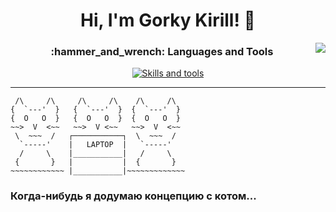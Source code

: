 <h1 align="center">Hi, I'm Gorky Kirill! 👋 </h1>
<img align="right" src="https://visitor-badge.laobi.icu/badge?page_id=ToxicSnail.ToxicSnail&left_color=gray&right_color=blue&style=flat&text_color=white"  />

<h3 align="center">:hammer_and_wrench: Languages and Tools</h3>

<p align="center">
  <a href="https://skillicons.dev">
    <img src="https://skillicons.dev/icons?i=c,cs,cpp,py,docker,git,github,linux,postgres" alt="Skills and tools"/>
  </a>
</p>

---
```
 /\     /\     /\     /\    /\     /\ 
{  `---'  }   {  `---'  }  {  `---'  }  
{  O   O  }   {  O   O  }  {  O   O  }  
~~>  V  <~~   ~~>  V <~~   ~~>  V  <~~  
 \  ~~~  /   ┌───────────┐  \  ~~~  /  
  `-----'    |   LAPTOP  |   `-----'  
  /     \    |___________|   /     \  
 {       }   |           |  {       }  
~~~~~~~~~~~~ |___________|~~~~~~~~~~~~~ 
```

### Когда-нибудь я додумаю концепцию с котом...
